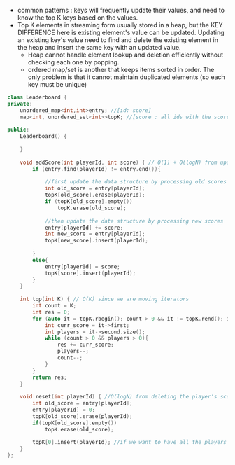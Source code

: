 - common patterns : keys will frequently update their values, and need to know the top K keys based on the values.
- Top K elements in streaming form usually stored in a heap, but the KEY DIFFERENCE here is existing element's value can be updated. Updating an existing key's value need to find and delete the existing element in the heap and insert the same key with an updated value. 
  - Heap cannot handle element lookup and deletion efficiently without checking each one by popping. 
  - ordered map/set is another that keeps items sorted in order. The only problem is that it cannot maintain duplicated elements (so each key must be unique)

```cpp
class Leaderboard {
private:
    unordered_map<int,int>entry; //[id: score]
    map<int, unordered_set<int>>topK; //[score : all ids with the score] stores all the scores ascendingly 
    
public:
    Leaderboard() {
        
    }
    
    void addScore(int playerId, int score) { // O(1) + O(logN) from updating the topK with the new score
        if (entry.find(playerId) != entry.end()){
            
            //first update the data structure by processing old scores 
            int old_score = entry[playerId];
            topK[old_score].erase(playerId);
            if (topK[old_score].empty()) 
                topK.erase(old_score);
            
            //then update the data structure by processing new scores
            entry[playerId] += score;
            int new_score = entry[playerId];
            topK[new_score].insert(playerId);
        
        }
        else{
            entry[playerId] = score;
            topK[score].insert(playerId);
        }  
    }
    
    int top(int K) { // O(K) since we are moving iterators 
        int count = K;
        int res = 0;
        for (auto it = topK.rbegin(); count > 0 && it != topK.rend(); it++){
            int curr_score = it->first;
            int players = it->second.size(); 
            while (count > 0 && players > 0){
                res += curr_score;
                players--;
                count--;
            }
        }
        return res;
    }
    
    void reset(int playerId) { //O(logN) from deleting the player's score in the score treemap 
        int old_score = entry[playerId];
        entry[playerId] = 0;
        topK[old_score].erase(playerId);
        if(topK[old_score].empty())
            topK.erase(old_score);
        
        topK[0].insert(playerId); //if we want to have all the players sorted by their scores, then we need to keep this.
    }
};
```
